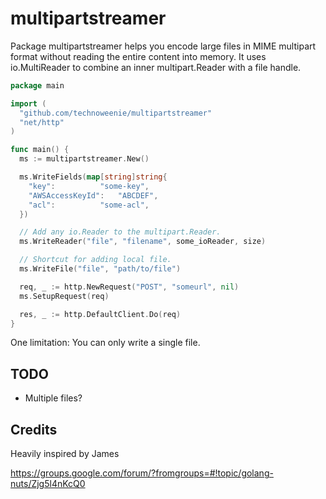 # multipartstreamer

Package multipartstreamer helps you encode large files in MIME multipart format
without reading the entire content into memory.  It uses io.MultiReader to
combine an inner multipart.Reader with a file handle.

```go
package main

import (
  "github.com/technoweenie/multipartstreamer"
  "net/http"
)

func main() {
  ms := multipartstreamer.New()

  ms.WriteFields(map[string]string{
    "key":			"some-key",
    "AWSAccessKeyId":	"ABCDEF",
    "acl":			"some-acl",
  })

  // Add any io.Reader to the multipart.Reader.
  ms.WriteReader("file", "filename", some_ioReader, size)

  // Shortcut for adding local file.
  ms.WriteFile("file", "path/to/file")

  req, _ := http.NewRequest("POST", "someurl", nil)
  ms.SetupRequest(req)

  res, _ := http.DefaultClient.Do(req)
}
```

One limitation: You can only write a single file.

## TODO

* Multiple files?

## Credits

Heavily inspired by James

https://groups.google.com/forum/?fromgroups=#!topic/golang-nuts/Zjg5l4nKcQ0
